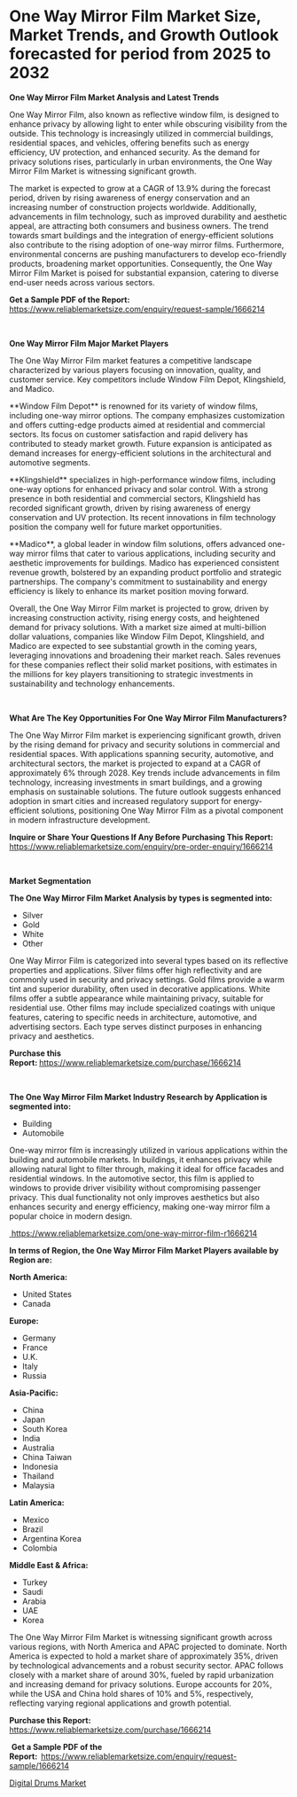 <p><h1>One Way Mirror Film Market Size, Market Trends, and Growth Outlook forecasted for period from 2025 to 2032</h1></p><p><strong>One Way Mirror Film Market Analysis and Latest Trends</strong></p>
<p><p>One Way Mirror Film, also known as reflective window film, is designed to enhance privacy by allowing light to enter while obscuring visibility from the outside. This technology is increasingly utilized in commercial buildings, residential spaces, and vehicles, offering benefits such as energy efficiency, UV protection, and enhanced security. As the demand for privacy solutions rises, particularly in urban environments, the One Way Mirror Film Market is witnessing significant growth.</p><p>The market is expected to grow at a CAGR of 13.9% during the forecast period, driven by rising awareness of energy conservation and an increasing number of construction projects worldwide. Additionally, advancements in film technology, such as improved durability and aesthetic appeal, are attracting both consumers and business owners. The trend towards smart buildings and the integration of energy-efficient solutions also contribute to the rising adoption of one-way mirror films. Furthermore, environmental concerns are pushing manufacturers to develop eco-friendly products, broadening market opportunities. Consequently, the One Way Mirror Film Market is poised for substantial expansion, catering to diverse end-user needs across various sectors.</p></p>
<p><strong>Get a Sample PDF of the Report:&nbsp;</strong> <a href="https://www.reliablemarketsize.com/enquiry/request-sample/1666214?utm_campaign=2890&utm_medium=2&utm_source=Github&utm_content=ia&utm_term=05042025&utm_id=one-way-mirror-film">https://www.reliablemarketsize.com/enquiry/request-sample/1666214</a></p>
<p>&nbsp;</p>
<p><strong>One Way Mirror Film Major Market Players</strong></p>
<p><p>The One Way Mirror Film market features a competitive landscape characterized by various players focusing on innovation, quality, and customer service. Key competitors include Window Film Depot, Klingshield, and Madico.</p><p>**Window Film Depot** is renowned for its variety of window films, including one-way mirror options. The company emphasizes customization and offers cutting-edge products aimed at residential and commercial sectors. Its focus on customer satisfaction and rapid delivery has contributed to steady market growth. Future expansion is anticipated as demand increases for energy-efficient solutions in the architectural and automotive segments.</p><p>**Klingshield** specializes in high-performance window films, including one-way options for enhanced privacy and solar control. With a strong presence in both residential and commercial sectors, Klingshield has recorded significant growth, driven by rising awareness of energy conservation and UV protection. Its recent innovations in film technology position the company well for future market opportunities.</p><p>**Madico**, a global leader in window film solutions, offers advanced one-way mirror films that cater to various applications, including security and aesthetic improvements for buildings. Madico has experienced consistent revenue growth, bolstered by an expanding product portfolio and strategic partnerships. The company's commitment to sustainability and energy efficiency is likely to enhance its market position moving forward.</p><p>Overall, the One Way Mirror Film market is projected to grow, driven by increasing construction activity, rising energy costs, and heightened demand for privacy solutions. With a market size aimed at multi-billion dollar valuations, companies like Window Film Depot, Klingshield, and Madico are expected to see substantial growth in the coming years, leveraging innovations and broadening their market reach. Sales revenues for these companies reflect their solid market positions, with estimates in the millions for key players transitioning to strategic investments in sustainability and technology enhancements.</p></p>
<p>&nbsp;</p>
<p><strong>What Are The Key Opportunities For One Way Mirror Film Manufacturers?</strong></p>
<p><p>The One Way Mirror Film market is experiencing significant growth, driven by the rising demand for privacy and security solutions in commercial and residential spaces. With applications spanning security, automotive, and architectural sectors, the market is projected to expand at a CAGR of approximately 6% through 2028. Key trends include advancements in film technology, increasing investments in smart buildings, and a growing emphasis on sustainable solutions. The future outlook suggests enhanced adoption in smart cities and increased regulatory support for energy-efficient solutions, positioning One Way Mirror Film as a pivotal component in modern infrastructure development.</p></p>
<p><strong>Inquire or Share Your Questions If Any Before Purchasing This Report:</strong> <a href="https://www.reliablemarketsize.com/enquiry/pre-order-enquiry/1666214?utm_campaign=2890&utm_medium=2&utm_source=Github&utm_content=ia&utm_term=05042025&utm_id=one-way-mirror-film">https://www.reliablemarketsize.com/enquiry/pre-order-enquiry/1666214</a></p>
<p>&nbsp;</p>
<p><strong>Market Segmentation</strong></p>
<p><strong>The One Way Mirror Film Market Analysis by types is segmented into:</strong></p>
<p><ul><li>Silver</li><li>Gold</li><li>White</li><li>Other</li></ul></p>
<p><p>One Way Mirror Film is categorized into several types based on its reflective properties and applications. Silver films offer high reflectivity and are commonly used in security and privacy settings. Gold films provide a warm tint and superior durability, often used in decorative applications. White films offer a subtle appearance while maintaining privacy, suitable for residential use. Other films may include specialized coatings with unique features, catering to specific needs in architecture, automotive, and advertising sectors. Each type serves distinct purposes in enhancing privacy and aesthetics.</p></p>
<p><strong>Purchase this Report:&nbsp;</strong><a href="https://www.reliablemarketsize.com/purchase/1666214?utm_campaign=2890&utm_medium=2&utm_source=Github&utm_content=ia&utm_term=05042025&utm_id=one-way-mirror-film">https://www.reliablemarketsize.com/purchase/1666214</a></p>
<p>&nbsp;</p>
<p><strong>The One Way Mirror Film Market Industry Research by Application is segmented into:</strong></p>
<p><ul><li>Building</li><li>Automobile</li></ul></p>
<p><p>One-way mirror film is increasingly utilized in various applications within the building and automobile markets. In buildings, it enhances privacy while allowing natural light to filter through, making it ideal for office facades and residential windows. In the automotive sector, this film is applied to windows to provide driver visibility without compromising passenger privacy. This dual functionality not only improves aesthetics but also enhances security and energy efficiency, making one-way mirror film a popular choice in modern design.</p></p>
<p><a href="https://www.reliablemarketsize.com/one-way-mirror-film-r1666214?utm_campaign=2890&utm_medium=2&utm_source=Github&utm_content=ia&utm_term=05042025&utm_id=one-way-mirror-film">&nbsp;https://www.reliablemarketsize.com/one-way-mirror-film-r1666214</a></p>
<p><strong>In terms of Region, the One Way Mirror Film Market Players available by Region are:</strong></p>
<p>
    <p> <strong> North America: </strong>
        <ul>
            <li>United States</li>
            <li>Canada</li>
        </ul>
        </p> 
    <p> <strong> Europe: </strong>
        <ul>
            <li>Germany</li>
            <li>France</li>
            <li>U.K.</li>
            <li>Italy</li>
            <li>Russia</li>
        </ul>
        </p> 
    <p> <strong> Asia-Pacific: </strong>
        <ul>
            <li>China</li>
            <li>Japan</li>
            <li>South Korea</li>
            <li>India</li>
            <li>Australia</li>
            <li>China Taiwan</li>
            <li>Indonesia</li>
            <li>Thailand</li>
            <li>Malaysia</li>
        </ul>
        </p> 
    <p> <strong> Latin America: </strong>
        <ul>
            <li>Mexico</li>
            <li>Brazil</li>
            <li>Argentina Korea</li>
            <li>Colombia</li>
        </ul>
        </p> 
    <p> <strong> Middle East & Africa: </strong>
        <ul>
            <li>Turkey</li>
            <li>Saudi</li>
            <li>Arabia</li>
            <li>UAE</li>
            <li>Korea</li>
        </ul>
    </p>
    </p>
<p><p>The One Way Mirror Film Market is witnessing significant growth across various regions, with North America and APAC projected to dominate. North America is expected to hold a market share of approximately 35%, driven by technological advancements and a robust security sector. APAC follows closely with a market share of around 30%, fueled by rapid urbanization and increasing demand for privacy solutions. Europe accounts for 20%, while the USA and China hold shares of 10% and 5%, respectively, reflecting varying regional applications and growth potential.</p></p>
<p><strong>Purchase this Report: </strong><a href="https://www.reliablemarketsize.com/purchase/1666214?utm_campaign=2890&utm_medium=2&utm_source=Github&utm_content=ia&utm_term=05042025&utm_id=one-way-mirror-film">https://www.reliablemarketsize.com/purchase/1666214</a></p>
<p>&nbsp;<strong>Get a Sample PDF of the Report:&nbsp;&nbsp;</strong><a href="https://www.reliablemarketsize.com/enquiry/request-sample/1666214?utm_campaign=2890&utm_medium=2&utm_source=Github&utm_content=ia&utm_term=05042025&utm_id=one-way-mirror-film">https://www.reliablemarketsize.com/enquiry/request-sample/1666214</a></p>
<p><strong></strong></p>
<p><p><a href="https://github.com/qetelosooya/Market-Research-Report-List-1/blob/main/digital-drums-market.md?utm_campaign=2890&utm_medium=2&utm_source=Github&utm_content=ia&utm_term=05042025&utm_id=one-way-mirror-film">Digital Drums Market</a></p></p>